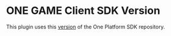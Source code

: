 # ONE GAME Client SDK Version

This plugin uses this [version](https://git.i3d.net/one/ardentblue/one-game-sdk/-/commit/bc7f10df0d6a5dce270bcae45c5471ac4a8f013a) of the One Platform SDK repository.
